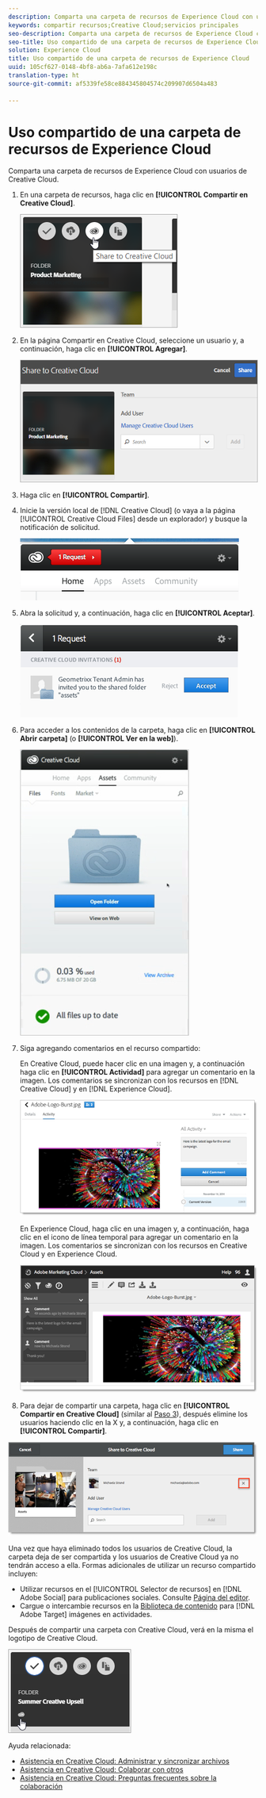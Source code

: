 ```yaml
---
description: Comparta una carpeta de recursos de Experience Cloud con usuarios de Creative Cloud.
keywords: compartir recursos;Creative Cloud;servicios principales
seo-description: Comparta una carpeta de recursos de Experience Cloud con usuarios de Creative Cloud.
seo-title: Uso compartido de una carpeta de recursos de Experience Cloud
solution: Experience Cloud
title: Uso compartido de una carpeta de recursos de Experience Cloud
uuid: 105cf627-0148-4bf8-ab6a-7afa612e198c
translation-type: ht
source-git-commit: af5339fe58ce884345804574c209907d6504a483

---
```



# Uso compartido de una carpeta de recursos de Experience Cloud

Comparta una carpeta de recursos de Experience Cloud con usuarios de Creative Cloud.

1. En una carpeta de recursos, haga clic en **[!UICONTROL Compartir en Creative Cloud]**.

   ![Resultado de los pasos](assets/asset-share-cc.png)
1. En la página Compartir en Creative Cloud, seleccione un usuario y, a continuación, haga clic en **[!UICONTROL Agregar]**.

   ![](assets/asset-share-cc-page.png)

1. Haga clic en **[!UICONTROL Compartir]**.
1. Inicie la versión local de [!DNL Creative Cloud] (o vaya a la página [!UICONTROL Creative Cloud Files] desde un explorador) y busque la notificación de solicitud.

   ![](assets/cc_share_request.png)
1. Abra la solicitud y, a continuación, haga clic en **[!UICONTROL Aceptar]**.

   ![Resultado de los pasos](assets/cc_share_accept.png)
1. Para acceder a los contenidos de la carpeta, haga clic en **[!UICONTROL Abrir carpeta]** (o **[!UICONTROL Ver en la web]**).

   ![Resultado de los pasos](assets/creative_cloud_open_folder.png)
1. Siga agregando comentarios en el recurso compartido:

   En Creative Cloud, puede hacer clic en una imagen y, a continuación haga clic en **[!UICONTROL Actividad]** para agregar un comentario en la imagen. Los comentarios se sincronizan con los recursos en [!DNL Creative Cloud] y en [!DNL Experience Cloud].

   ![](assets/asset_comment_cc.png)

   En Experience Cloud, haga clic en una imagen y, a continuación, haga clic en el icono de línea temporal para agregar un comentario en la imagen. Los comentarios se sincronizan con los recursos en Creative Cloud y en Experience Cloud.

   ![](assets/asset_comment_mac.png)

1. Para dejar de compartir una carpeta, haga clic en **[!UICONTROL Compartir en Creative Cloud]** (similar al [Paso 3](../experience-cloud-assets/t-share-creative-cloud.md#step_BA17CFA185284641A9B878BA29551996)), después elimine los usuarios haciendo clic en la X y, a continuación, haga clic en **[!UICONTROL Compartir]**.

![](assets/asset_remove_user.png)

Una vez que haya eliminado todos los usuarios de Creative Cloud, la carpeta deja de ser compartida y los usuarios de Creative Cloud ya no tendrán acceso a ella.
Formas adicionales de utilizar un recurso compartido incluyen:

* Utilizar recursos en el [!UICONTROL Selector de recursos] en [!DNL Adobe Social] para publicaciones sociales. Consulte [Página del editor](https://marketing.adobe.com/resources/help/es_ES/social/?f=c_pub_publisher).
* Cargue o intercambie recursos en la [Biblioteca de contenido](https://marketing.adobe.com/resources/help/es_ES/target/target/?f=c_manage_content) para [!DNL Adobe Target] imágenes en actividades.

Después de compartir una carpeta con Creative Cloud, verá en la misma el logotipo de Creative Cloud.

![](assets/asset-cc-logo.png)

Ayuda relacionada:

* [Asistencia en Creative Cloud: Administrar y sincronizar archivos](https://helpx.adobe.com/es/creative-cloud/help/sync-files.html)
* [Asistencia en Creative Cloud: Colaborar con otros](https://helpx.adobe.com/es/creative-cloud/help/collaboration.html)
* [Asistencia en Creative Cloud: Preguntas frecuentes sobre la colaboración](https://helpx.adobe.com/es/creative-cloud/help/collaboration-faq.html)
